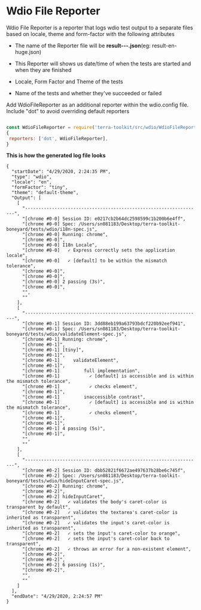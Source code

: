 # Wdio File Reporter

  

Wdio File Reporter is a reporter that logs wdio test output to a separate files based on locale, theme and form-factor with the following attributes

  
- The name of the Reporter file will be **result-<locale>-<theme>-<form-factor>.json**(eg: result-en-huge.json)

- This Reporter will shows us date/time of when the tests are started and when they are finished

- Locale, Form Factor and Theme of the tests 

- Name of the tests and whether they've succeeded or failed

Add WdioFileReporter as an additional reporter within the wdio.config file. Include "dot" to avoid overriding default reporters

```javascript

const WdioFileReporter = require('terra-toolkit/src/wdio/WdioFileReporter');
{
 reporters: ['dot', WdioFileReporter],
}

```

**This is how the generated log file looks**
```
{
  "startDate": "4/29/2020, 2:24:35 PM",
  "type": "wdio",
  "locale": "en",
  "formFactor": "tiny",
  "theme": "default-theme",
  "Output": [
    [
      "------------------------------------------------------------------",
      "[chrome #0-0] Session ID: e0217cb2b64dc2598599c1b200b6e4ff",
      "[chrome #0-0] Spec: /Users/sn081183/Desktop/terra-toolkit-boneyard/tests/wdio/i18n-spec.js",
      "[chrome #0-0] Running: chrome",
      "[chrome #0-0]",
      "[chrome #0-0] I18n Locale",
      "[chrome #0-0]   ✓ Express correctly sets the application locale",
      "[chrome #0-0]   ✓ [default] to be within the mismatch tolerance",
      "[chrome #0-0]",
      "[chrome #0-0]",
      "[chrome #0-0] 2 passing (3s)",
      "[chrome #0-0]",
      "",
      ""
    ],
    [
      "------------------------------------------------------------------",
      "[chrome #0-1] Session ID: 3dd88eb199a63793bdcf220b92eef941",
      "[chrome #0-1] Spec: /Users/sn081183/Desktop/terra-toolkit-boneyard/tests/wdio/validateElement-spec.js",
      "[chrome #0-1] Running: chrome",
      "[chrome #0-1]",
      "[chrome #0-1] [tiny]",
      "[chrome #0-1]",
      "[chrome #0-1]     validateElement",
      "[chrome #0-1]",
      "[chrome #0-1]         full implementation",
      "[chrome #0-1]           ✓ [default] is accessible and is within the mismatch tolerance",
      "[chrome #0-1]           ✓ checks element",
      "[chrome #0-1]",
      "[chrome #0-1]         inaccessible contrast",
      "[chrome #0-1]           ✓ [default] is accessible and is within the mismatch tolerance",
      "[chrome #0-1]           ✓ checks element",
      "[chrome #0-1]",
      "[chrome #0-1]",
      "[chrome #0-1] 4 passing (5s)",
      "[chrome #0-1]",
      "",
      ""
    ],
    [
      "------------------------------------------------------------------",
      "[chrome #0-2] Session ID: dbb52821f6672ae497637b28be6c745f",
      "[chrome #0-2] Spec: /Users/sn081183/Desktop/terra-toolkit-boneyard/tests/wdio/hideInputCaret-spec.js",
      "[chrome #0-2] Running: chrome",
      "[chrome #0-2]",
      "[chrome #0-2] hideInputCaret",
      "[chrome #0-2]   ✓ validates the body's caret-color is transparent by default",
      "[chrome #0-2]   ✓ validates the textarea's caret-color is inherited as transparent",
      "[chrome #0-2]   ✓ validates the input's caret-color is inherited as transparent",
      "[chrome #0-2]   ✓ sets the input's caret-color to orange",
      "[chrome #0-2]   ✓ sets the input's caret-color back to transparent",
      "[chrome #0-2]   ✓ throws an error for a non-existent element",
      "[chrome #0-2]",
      "[chrome #0-2]",
      "[chrome #0-2] 6 passing (1s)",
      "[chrome #0-2]",
      "",
      ""
    ]
  ],
  "endDate": "4/29/2020, 2:24:57 PM"
}

```